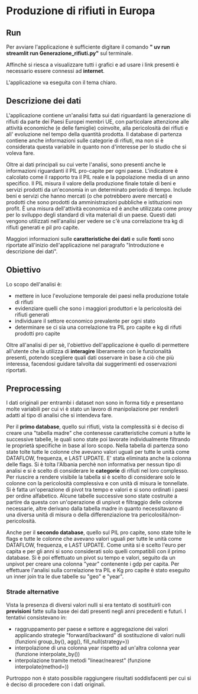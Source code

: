 # Produzione di rifiuti in Europa

## Run
Per avviare l'applicazione è sufficiente digitare il comando **" uv run streamlit run Generazione_rifiuti.py"** sul terminale.

Affinchè si riesca a visualizzare tutti i grafici e ad usare i link presenti è necessario essere connessi ad **internet**.
 
L'applicazione va eseguita con il tema chiaro. 

## Descrizione dei dati 
L'applicazione contiene un'analisi fatta sui dati riguardanti la generazione di rifiuti da parte dei Paesi Europei membri UE, con particolare attenzione alle attività economiche (e delle famiglie) coinvolte, alla pericolosità dei rifiuti e all' evoluzione nel tempo della quantità prodotta. Il database di partenza contiene anche informazioni sulle categorie di rifiuti, ma non si è considerata questa variabile in quanto non d'interesse per lo studio che si voleva fare. 

Oltre ai dati principali su cui verte l'analisi, sono presenti anche le informazioni riguardanti il PIL pro-capite per ogni paese. L'indicatore è calcolato come il rapporto tra il PIL reale e la popolazione media di un anno specifico. Il PIL misura il valore della produzione finale totale di beni e servizi prodotti da un'economia in un determinato periodo di tempo. Include beni e servizi che hanno mercati (o che potrebbero avere mercati) e prodotti che sono prodotti da amministrazioni pubbliche e istituzioni non profit. È una misura dell'attività economica ed è anche utilizzata come proxy per lo sviluppo degli standard di vita materiali di un paese. Questi dati vengono utilizzati nell'analisi per vedere se c'è una correlazione tra kg di rifiuti generati e pil pro capite.

Maggiori informazioni sulle **caratteristiche dei dati** e sulle **fonti** sono riportate all'inizio dell'applicazione nel paragrafo "Introduzione e descrizione dei dati".

## Obiettivo
Lo scopo dell'analisi è:
- mettere in luce l'evoluzione temporale dei paesi nella produzione totale di rifiuti
- evidenziare quelli che sono i maggiori produttori e la pericolosità dei rifiuti generati
- individuare il settore economico prevalente per ogni stato
- determinare se ci sia una correlazione tra PIL pro capite e kg di rifuti prodotti pro capite

Oltre all'analisi di per sè, l'obiettivo dell'applicazione è quello di permettere all'utente che la utilizza di **interagire** liberamente con le funzionalità presenti, potendo scegliere quali dati osservare in base a ciò che più interessa, facendosi guidare talvolta dai suggerimenti ed osservazioni riportati.

## Preprocessing
I dati originali per entrambi i dataset non sono in forma tidy e presentano molte variabili per cui vi è stato un lavoro di manipolazione per renderli adatti al tipo di analisi che si intendeva fare. 

Per il **primo database**, quello sui rifiuti, vista la complessità si è deciso di creare una "tabella madre" che contenesse caratteristiche comuni a tutte le successive tabelle, le quali sono state poi lavorate individualmente filtrando le proprietà specifiche in base al loro scopo. Nella tabella di partenza sono state tolte tutte le colonne che avevano valori uguali per tutte le unità come DATAFLOW, frequenza, e LAST UPDATE. E' stata eliminata anche la colonna delle flags. Si è tolta l'Albania perchè non informativa per nessun tipo di analisi e si è scelto di considerare le **categorie** di rifiuti nel loro complesso.
Per riuscire a rendere visibile la tabella si è scelto di considerare solo le colonne con la pericolosità complessiva e con unità di misura le tonnellate. Si è fatta un'operazione di pivot tra tempo e valori e si sono ordinati i paesi per ordine alfabetico. Alcune tabelle successive sono state costruite a partire da questa con un'operazione di unpivot e filtraggio delle colonne necessarie, altre derivano dalla tabella madre in quanto necessitavano di una diversa unità di misura o della differenziazione tra pericolosità/non-pericolosità.

Anche per il **secondo database**, quello sul PIL pro capite, sono state tolte le flags e tutte le colonne che avevano valori uguali per tutte le unità come DATAFLOW, frequenza, e LAST UPDATE. Come unità si è scelto l'euro per capita e per gli anni si sono considerati solo quelli compatibili con il primo database. Si è poi effettuato un pivot su tempo e valori, seguito da un unpivot per creare una colonna "year" contenente i gdp per capita.
Per effettuare l'analisi sulla correlazione tra PIL e Kg pro capite è stato eseguito un inner join tra le due tabelle su "geo" e "year".

### Strade alternative
Vista la presenza di diversi valori nulli si era tentato di sostituirli con **previsioni** fatte sulla base dei dati presenti negli anni precedenti e futuri.
I tentativi consistevano in:
- raggruppamento per paese e settore e aggregazione dei valori applicando strategie "forward/backward" di sostituzione di valori nulli (funzioni group_by(), agg(), fill_null(strategy=))
- interpolazione di una colonna year rispetto ad un'altra colonna year (funzione interpolate_by())
- interpolazione tramite metodi "linear/nearest" (funzione interpolate(method=))

 Purtroppo non è stato possibile raggiungere risultati soddisfacenti per cui si è deciso di procedere con i dati originali. 
